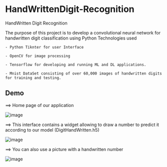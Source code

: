 # HandWrittenDigit-Recognition
HandWritten Digit Recognition

The purpose of this project is to develop a convolutional neural network for handwritten digit classification using Python 
Technologies used 

    - Python Tiknter for user Interface
    
    - OpenCV for image processing  
    
    - Tensorflow for developing and running ML and DL applications.
    
    - Mnist DataSet consisting of over 60,000 images of handwritten digits for training and testing.
    

## Demo

==> Home page of our application


![image](https://user-images.githubusercontent.com/57012475/175561303-2377610a-27a7-4fda-9188-b4e09d8abb37.png)


==> This interface contains a widget allowing to draw a number to predict it according to our model (DigitHandWritten.h5) 


![image](https://user-images.githubusercontent.com/57012475/175561488-bc846eda-575a-4f7c-bec4-54e99662ded5.png)



==> You can also use a picture with a handwritten number 


![image](https://user-images.githubusercontent.com/57012475/175563047-408f4d29-bdb9-4d62-829c-918241a7de01.png)

